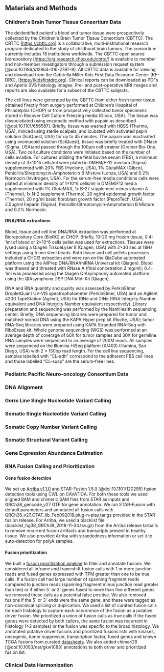 ## Materials and Methods

### Children's Brain Tumor Tissue Consortium Data
The deidentified patient's blood and tumor tissue were prospectively collected by the Children's Brain Tumor Tissue Consortium (CBTTC). 
The CBTTC [https://cbttc.org] is a collaborative, multi-institutional research program dedicated to the study of childhood brain tumors. 
The consortium currently includes 16 institutions worldwide. 
The CBTTC open source biorepository [https://eig.research.chop.edu/cbttc/] is available to member and non-member investigators through a submission request system [@doi:10.1186/s12864-016-2797-9]. 
All CBTTC data is available for viewing and download from the Gabriella Miller Kids First Data Resource Center (KF-DRC), [https://kidsfirstdrc.org]. 
Clinical reports can be downloaded as PDFs and Aperio SVS histology images. 
Pre- and post-operative MRI images and reports are also available for a subset of the CBTTC subjects.

The cell lines were generated by the CBTTC from either fresh tumor tissue obtained firectly from surgery performed at Children’s Hospital of Philadelphia (CHOP) or from prospectively collected tumor specimens stored in Recover Cell Culture Freezing media (Gibco, USA).
The tissue was dissociatiated using enzymatic method with papain as described [@doi:10.1101/656587].
Briefly, tissue was washed with HBSS (Thermo, USA), minced using sterile scalpels, and icubated with activated papin solution (SciQuest, USA) for up to 45 minutes. 
The papain was inactivated using ovomucoid solution (SciQuest), tissue was briefly treated with DNase (Sigma, USA)and passed through the 100μm cell strainer (Greiner Bio-One, USA). 
Two cell culture conditions were initiated based on the number of cells avialble. 
For cultures utilizing the fetal bovine serum (FBS), a minimum density of 3×10^5 cells/ml were plated in DMEM/F-12 medium (Sigma) supplemented with 20% FBS (Hyclone, USA), 1% GlutaMAX (Gibco), Penicillin/Streptomycin-Amphotericin B Mixture (Lonza, USA) and 0.2% Normocin (Invitrogen, USA). 
For the serum-free media conditions cells were plated at minimum density of 1×10^6 cells/ml in DMEM/F12 media supplemented with 1% GlutaMAX, 1x B-27 supplement minus vitamin A (Thermo), 1x N-2 supplement (Thermo), 20 ng/ml epidermal growth factor (Thermo), 20 ng/ml basic fibroblast growth factor (PeproTech, USA), 2.5μg/ml heparin (Sigma), Penicillin/Streptomycin-Amphotericin B Mixture and 0.2% Normocin. 

#### DNA/RNA extractions

Blood, tissue and cell line DNA/RNA extraction was performed at Biorepository Core (BioRC) at CHOP. 
Briefly, 10-20 mg frozen tissue, 0.4-1ml of blood or 2×10^6 cells pellet was used for extractions.
Tissues were lysed using a Qiagen TissueLyser II (Qiagen, USA) with 2×30 sec at 18Hz settings using 5 mm steel beads. 
Both tissue and cell pellets processes included a CHCl3 extraction and were run on the QiaCube automated platform using the AllPrep DNA/RNA/miRNA Universal kit (Qiagen). 
Blood was thawed and threated with RNase A (final concetration 2 mg/ml); 0.4-1ml was processed using the Qiagen QIAsymphony automated platform using the QIAsymphony DSP DNA Midi Kit (Qiagen).

DNA and RNA quantity and quality was assessed by PerkinElmer DropletQuant UV-VIS spectrophotometer (PerkinElmer, USA) and an Agilent 4200 TapeStation (Agilent, USA) for RINe and DINe (RNA Integrity Number equivalent and DNA Integrity Number equivalent respectively). 
Library preparation and sequencing was performed by the NantHealth sequencing center. 
Briefly, DNA sequencing libraries were prepared for tumor and matched-normal DNA using the KAPA Hyper prep kit (Roche, USA); tumor RNA-Seq libraries were prepared using KAPA Stranded RNA-Seq with RiboErase kit. 
Whole genome sequencing (WGS) was performed at an average depth of coverage of 60X for tumor samples and 30X for germline. 
RNA samples were sequenced to an average of 200M reads. 
All samples were sequenced on the Illumina HiSeq platform (X/400) (Illumina, San Diego, USA) with 2 × 150bp read length.
For the cell line sequencing, samples labelled with “CL-adh” correspond to the adherent FBS cell lines and those labelled “CL-susp” are the serum-free lines.

### Pediatric Pacific Neuro-oncology Consortium Data

### DNA Alignment

### Germ Line Single Nucleotide Variant Calling

### Somatic Single Nucleotide Variant Calling

### Somatic Copy Number Variant Calling

### Somatic Structural Variant Calling

### Gene Expression Abundance Estimation

### RNA Fusion Calling and Prioritization
#### Gene fusion detection

We set up [Arriba v1.1.0](https://github.com/suhrig/arriba/) and STAR-Fusion 1.5.0 [@doi:10.1101/120295] fusion detection tools using CWL on CAVATICA.
For both these tools we used aligned BAM and chimeric SAM files from STAR as inputs and GRCh38_gencode_v27 GTF for gene annotation.
We ran STAR-Fusion with default parameters and annotated all fusion calls with GRCh38_v27_CTAT_lib_Feb092018.plug-n-play.tar.gz provided in the STAR-fusion release. 
For Arriba, we used a blacklist file (blacklist_hg38_GRCh38_2018-11-04.tsv.gz) from the Arriba release tarballs to remove recurrent fusion artifacts and transcripts present in healthy tissue.
We also provided Arriba with strandedness information or set it to auto-detection for polyA samples.

#### Fusion prioritization

We built a [fusion prioritization pipeline](https://github.com/d3b-center/fusion_filtering_pipeline) to filter and annotate fusions.
We considered all inframe and frameshift fusion calls with 1 or more junction reads and fused genes expressed with TPM greater than one to be true calls.
If a fusion call had large number of spanning fragment reads compared to junction reads (spanning fragment minus junction read greater than ten) or if either 5\` or 3\` genes fused to more than five different genes we removed these calls as a potential false positive.
We also removed fusions if the 5\` or 3\` ends were the same gene, and these were tagged as non-canonical splicing or duplication.
We used a list of curated fusion calls for each histology to capture each occurrence of the fusion as a putative driver fusion.
We prioritized a union of fusion calls as true calls if the fused genes were detected by both callers, the same fusion was recurrent in histology (>2 samples) or the fusion was specific to the broad histology. 
We annotated putative driver fusions and prioritized fusions lists with kinases, oncogenic, tumor suppressor, transcription factor, fused genes and known TCGA fusions from curated [datasheets](https://github.com/d3b-center/fusion_filtering_pipeline/tree/master/references).
We also added chimerDB [@doi:10.1093/nar/gkw1083] annotations to both driver and prioritized fusion list.

### Clinical Data Harmonization
